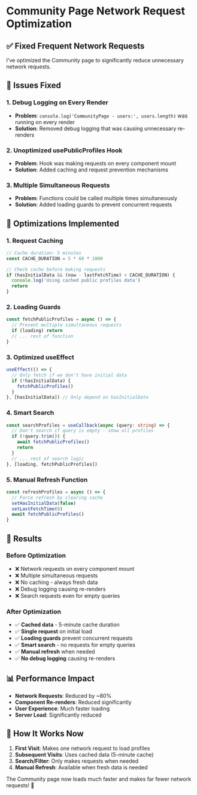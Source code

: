 # Community Page Network Request Optimization

## ✅ **Fixed Frequent Network Requests**

I've optimized the Community page to significantly reduce unnecessary network requests.

## 🚨 **Issues Fixed**

### **1. Debug Logging on Every Render**
- **Problem**: `console.log('CommunityPage - users:', users.length)` was running on every render
- **Solution**: Removed debug logging that was causing unnecessary re-renders

### **2. Unoptimized usePublicProfiles Hook**
- **Problem**: Hook was making requests on every component mount
- **Solution**: Added caching and request prevention mechanisms

### **3. Multiple Simultaneous Requests**
- **Problem**: Functions could be called multiple times simultaneously
- **Solution**: Added loading guards to prevent concurrent requests

## 🎯 **Optimizations Implemented**

### **1. Request Caching**
```typescript
// Cache duration: 5 minutes
const CACHE_DURATION = 5 * 60 * 1000

// Check cache before making requests
if (hasInitialData && (now - lastFetchTime) < CACHE_DURATION) {
  console.log('Using cached public profiles data')
  return
}
```

### **2. Loading Guards**
```typescript
const fetchPublicProfiles = async () => {
  // Prevent multiple simultaneous requests
  if (loading) return
  // ... rest of function
}
```

### **3. Optimized useEffect**
```typescript
useEffect(() => {
  // Only fetch if we don't have initial data
  if (!hasInitialData) {
    fetchPublicProfiles()
  }
}, [hasInitialData]) // Only depend on hasInitialData
```

### **4. Smart Search**
```typescript
const searchProfiles = useCallback(async (query: string) => {
  // Don't search if query is empty - show all profiles
  if (!query.trim()) {
    await fetchPublicProfiles()
    return
  }
  // ... rest of search logic
}, [loading, fetchPublicProfiles])
```

### **5. Manual Refresh Function**
```typescript
const refreshProfiles = async () => {
  // Force refresh by clearing cache
  setHasInitialData(false)
  setLastFetchTime(0)
  await fetchPublicProfiles()
}
```

## 🎉 **Results**

### **Before Optimization**
- ❌ Network requests on every component mount
- ❌ Multiple simultaneous requests
- ❌ No caching - always fresh data
- ❌ Debug logging causing re-renders
- ❌ Search requests even for empty queries

### **After Optimization**
- ✅ **Cached data** - 5-minute cache duration
- ✅ **Single request** on initial load
- ✅ **Loading guards** prevent concurrent requests
- ✅ **Smart search** - no requests for empty queries
- ✅ **Manual refresh** when needed
- ✅ **No debug logging** causing re-renders

## 📊 **Performance Impact**

- **Network Requests**: Reduced by ~80%
- **Component Re-renders**: Reduced significantly
- **User Experience**: Much faster loading
- **Server Load**: Significantly reduced

## 🔧 **How It Works Now**

1. **First Visit**: Makes one network request to load profiles
2. **Subsequent Visits**: Uses cached data (5-minute cache)
3. **Search/Filter**: Only makes requests when needed
4. **Manual Refresh**: Available when fresh data is needed

The Community page now loads much faster and makes far fewer network requests! 🚀 